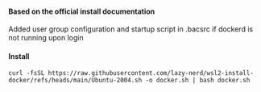 #### Based on the official install documentation

Added user group configuration and startup script in .bacsrc if dockerd is not running upon login
#### Install

```shell
curl -fsSL https://raw.githubusercontent.com/lazy-nerd/wsl2-install-docker/refs/heads/main/Ubuntu-2004.sh -o docker.sh | bash docker.sh
```